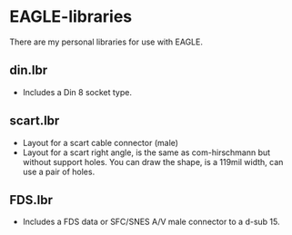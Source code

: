 # EAGLE-libraries
There are my personal libraries for use with EAGLE.

## din.lbr
* Includes a Din 8 socket type.

## scart.lbr

* Layout for a scart cable connector (male)
* Layout for a scart right angle, is the same as com-hirschmann but without support holes. You can draw the shape, is a 119mil width, can use a pair of holes.

## FDS.lbr

* Includes a FDS data or SFC/SNES A/V male connector to a d-sub 15.
